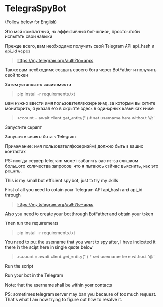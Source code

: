 # TelegraSpyBot

(Follow below for English)

Это мой компактный, но эффективный бот-шпион, просто чтобы испытать свои навыки

Прежде всего, вам необходимо получить свой Telegram API api_hash и api_id через 
> https://my.telegram.org/auth?to=apps

Также вам необходимо создать своего бота через BotFather и получить свой токен

Затем установите зависимости
> pip install -r requirements.txt

Вам нужно ввести имя пользователя(юзернэйм), за которым вы хотите мониторить, я указал его в скрипте здесь в одинарных кавычках ниже
> account = await client.get_entity('') # set username here without '@'

Запустите скрипт

Запустите своего бота в Telegram

Примечание: имя пользователя(юзернэйм) должно быть в ваших контактах

PS: иногда сервер telegram может забанить вас из-за слишком большого количества запросов, что я пытаюсь сейчас выяснить, как это решить.

This is my small but efficient spy bot, just to try my skills

First of all you need to obtain your Telegram API api_hash and api_id through 
> https://my.telegram.org/auth?to=apps

Also you need to create your bot through BotFather and obtain your token

Then run the requirements
> pip install -r requirements.txt

You need to put the username that you want to spy after, I have indicated it there in the scipt here in single quote below
> account = await client.get_entity('') # set username here without '@'

Run the script

Run your bot in the Telegram

Note: that the username shall be within your contacts

PS: sometimes telegram server may ban you because of too much request. That's what I am now trying to figure out how to resolve it.
